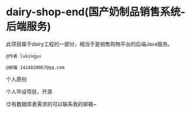 # dairy-shop-end(国产奶制品销售系统-后端服务)
此项目属于dairy工程的一部分，相当于是销售购物平台的后端Java服务。

`@作者 lukingyu`

`@邮箱 1424820067@qq.com`

个人原创

个人毕设项目，开源

😊有数据库表需求的可以联系我的邮箱~

